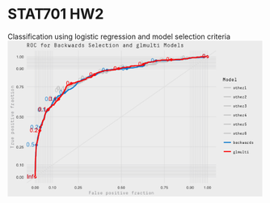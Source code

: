 # STAT701 HW2
Classification using logistic regression and model selection criteria
![](stat701_hw2.png)
